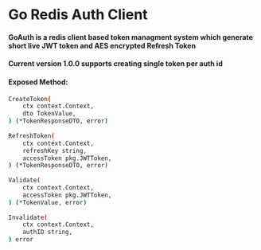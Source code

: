 # Go Redis Auth Client

#### GoAuth is a redis client based token managment system which generate short live JWT token and AES encrypted Refresh Token
#### Current version 1.0.0 supports creating single token per auth id

#### Exposed Method:
```sh
CreateToken(
	ctx context.Context,
	dto TokenValue,
) (*TokenResponseDTO, error)
  
RefreshToken(
	ctx context.Context,
	refreshKey string,
	accessToken pkg.JWTToken,
) (*TokenResponseDTO, error)
  
Validate(
	ctx context.Context,
	accessToken pkg.JWTToken,
) (*TokenValue, error)
  
Invalidate(
	ctx context.Context,
	authID string,
) error
```